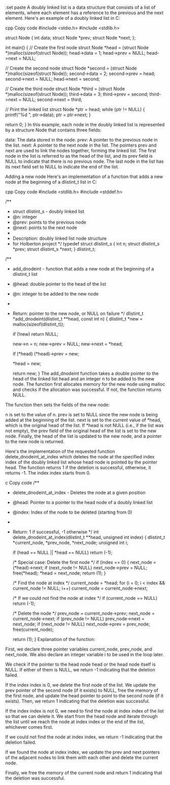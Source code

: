 :set paste
A doubly linked list is a data structure that consists of a list of elements, where each element has a reference to the previous and the next element. Here's an example of a doubly linked list in C:

cpp
Copy code
#include <stdio.h>
#include <stdlib.h>

struct Node {
  int data;
  struct Node *prev;
  struct Node *next;
};

int main() {
  // Create the first node
  struct Node *head = (struct Node *)malloc(sizeof(struct Node));
  head->data = 1;
  head->prev = NULL;
  head->next = NULL;

  // Create the second node
  struct Node *second = (struct Node *)malloc(sizeof(struct Node));
  second->data = 2;
  second->prev = head;
  second->next = NULL;
  head->next = second;

  // Create the third node
  struct Node *third = (struct Node *)malloc(sizeof(struct Node));
  third->data = 3;
  third->prev = second;
  third->next = NULL;
  second->next = third;

  // Print the linked list
  struct Node *ptr = head;
  while (ptr != NULL) {
    printf("%d ", ptr->data);
    ptr = ptr->next;
  }

  return 0;
}
In this example, each node in the doubly linked list is represented by a structure Node that contains three fields:

data: The data stored in the node.
prev: A pointer to the previous node in the list.
next: A pointer to the next node in the list.
The pointers prev and next are used to link the nodes together, forming the linked list. The first node in the list is referred to as the head of the list, and its prev field is NULL to indicate that there is no previous node. The last node in the list has its next field set to NULL to indicate the end of the list.



Adding a new node 
Here's an implementation of a function that adds a new node at the beginning of a dlistint_t list in C:

cpp
Copy code
#include <stdlib.h>
#include <stddef.h>

/**
 * struct dlistint_s - doubly linked list
 * @n: integer
 * @prev: points to the previous node
 * @next: points to the next node
 *
 * Description: doubly linked list node structure
 * for Holberton project
 */
typedef struct dlistint_s
{
    int n;
    struct dlistint_s *prev;
    struct dlistint_s *next;
} dlistint_t;

/**
 * add_dnodeint - function that adds a new node at the beginning of a dlistint_t list
 * @head: double pointer to the head of the list
 * @n: integer to be added to the new node
 *
 * Return: pointer to the new node, or NULL on failure
 */
dlistint_t *add_dnodeint(dlistint_t **head, const int n)
{
    dlistint_t *new = malloc(sizeof(dlistint_t));

    if (!new)
        return NULL;

    new->n = n;
    new->prev = NULL;
    new->next = *head;

    if (*head)
        (*head)->prev = new;

    *head = new;

    return new;
}
The add_dnodeint function takes a double pointer to the head of the linked list head and an integer n to be added to the new node. The function first allocates memory for the new node using malloc and checks if the allocation was successful. If not, the function returns NULL.

The function then sets the fields of the new node:

n is set to the value of n.
prev is set to NULL since the new node is being added at the beginning of the list.
next is set to the current value of *head, which is the original head of the list.
If *head is not NULL (i.e., if the list was not empty), the prev field of the original head of the list is set to the new node. Finally, the head of the list is updated to the new node, and a pointer to the new node is returned.




Here's the implementation of the requested function delete_dnodeint_at_index which deletes the node at the specified index index of the doubly linked list whose head node is pointed by the pointer head. The function returns 1 if the deletion is successful, otherwise, it returns -1. The index index starts from 0.

c
Copy code
/**
 * delete_dnodeint_at_index - Deletes the node at a given position
 * @head: Pointer to a pointer to the head node of a doubly linked list
 * @index: Index of the node to be deleted (starting from 0)
 *
 * Return: 1 if successful, -1 otherwise
 */
int delete_dnodeint_at_index(dlistint_t **head, unsigned int index)
{
    dlistint_t *current_node, *prev_node, *next_node;
    unsigned int i;

    if (head == NULL || *head == NULL)
        return (-1);

    /* Special case: Delete the first node */
    if (index == 0)
    {
        next_node = (*head)->next;
        if (next_node != NULL)
            next_node->prev = NULL;
        free(*head);
        *head = next_node;
        return (1);
    }

    /* Find the node at index */
    current_node = *head;
    for (i = 0; i < index && current_node != NULL; i++)
        current_node = current_node->next;

    /* If we could not find the node at index */
    if (current_node == NULL)
        return (-1);

    /* Delete the node */
    prev_node = current_node->prev;
    next_node = current_node->next;
    if (prev_node != NULL)
        prev_node->next = next_node;
    if (next_node != NULL)
        next_node->prev = prev_node;
    free(current_node);

    return (1);
}
Explanation of the function:

First, we declare three pointer variables current_node, prev_node, and next_node. We also declare an integer variable i to be used in the loop later.

We check if the pointer to the head node head or the head node itself is NULL. If either of them is NULL, we return -1 indicating that the deletion failed.

If the index index is 0, we delete the first node of the list. We update the prev pointer of the second node (if it exists) to NULL, free the memory of the first node, and update the head pointer to point to the second node (if it exists). Then, we return 1 indicating that the deletion was successful.

If the index index is not 0, we need to find the node at index index of the list so that we can delete it. We start from the head node and iterate through the list until we reach the node at index index or the end of the list, whichever comes first.

If we could not find the node at index index, we return -1 indicating that the deletion failed.

If we found the node at index index, we update the prev and next pointers of the adjacent nodes to link them with each other and delete the current node.

Finally, we free the memory of the current node and return 1 indicating that the deletion was successful.

